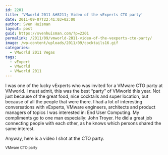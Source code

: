 ```yaml
---
id: 2201
title: 'VMworld 2011 &#8211; Video of the vExperts CTO party'
date: 2011-09-07T22:41:03+02:00
author: Sven Huisman
layout: post
guid: https://svenhuisman.com/?p=2201
permalink: /2011/09/vmworld-2011-video-of-the-vexperts-cto-party/
image: /wp-content/uploads/2011/09/cocktails16.gif
categories:
  - VMworld 2011 Vegas
tags:
  - vExpert
  - VMworld
  - VMworld 2011
---
```

I was one of the lucky vExperts who was invited for a VMware CTO party at VMworld. I must admit, this was the best “party” of VMworld this year. Not just because of the great food, nice cocktails and super location, but because of all the people that were there. I had a lot of interesting conversations with vExperts, VMware engineers, architects and product managers of topics I was interested in: End User Computing. My compliments go to one man especially: John Troyer. He did a great job connecting people with each other, as he knows which persons shared the same interest.

Anyway, here is a video I shot at the CTO party.

<div id="scid:5737277B-5D6D-4f48-ABFC-DD9C333F4C5D:1f460db4-51bf-44cf-9d3e-a1134ed6826b" class="wlWriterEditableSmartContent" style="margin: 0px; display: inline; float: none; padding: 0px;">
  <div>
  </div>
  
  <div style="width: 448px; clear: both; font-size: .8em;">
    VMware CTO party
  </div>
</div>